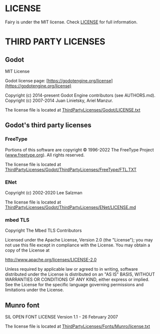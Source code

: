 # LICENSE
Fairy is under the MIT license. Check [LICENSE](LICENSE) for full information.

# THIRD PARTY LICENSES
## Godot
MIT License

Godot license page: [https://godotengine.org/license](https://godotengine.org/license)

Copyright (c) 2014-present Godot Engine contributors (see AUTHORS.md). \
Copyright (c) 2007-2014 Juan Linietsky, Ariel Manzur.

The license file is located at [ThirdPartyLicenses/Godot/LICENSE.txt](ThirdPartyLicenses/Godot/LICENSE.txt)

## Godot's third party licenses
### FreeType
Portions of this software are copyright © 1996-2022 The FreeType Project (www.freetype.org). All rights reserved.

The license file is located at [ThirdPartyLicenses/Godot/ThirdPartyLicenses/FreeType/FTL.TXT](ThirdPartyLicenses/Godot/ThirdPartyLicenses/FreeType/FTL.TXT)

### ENet
Copyright (c) 2002-2020 Lee Salzman

The license file is located at [ThirdPartyLicenses/Godot/ThirdPartyLicenses/ENet/LICENSE.md](ThirdPartyLicenses/Godot/ThirdPartyLicenses/ENet/LICENSE.md)

### mbed TLS
Copyright The Mbed TLS Contributors

Licensed under the Apache License, Version 2.0 (the "License"); you may not use this file except in compliance with the License. You may obtain a copy of the License at

http://www.apache.org/licenses/LICENSE-2.0

Unless required by applicable law or agreed to in writing, software distributed under the License is distributed on an "AS IS" BASIS, WITHOUT WARRANTIES OR CONDITIONS OF ANY KIND, either express or implied. See the License for the specific language governing permissions and limitations under the License.

## Munro font
SIL OPEN FONT LICENSE Version 1.1 - 26 February 2007

The license file is located at [ThirdPartyLicenses/Fonts/Munro/license.txt](ThirdPartyLicenses/Fonts/Munro/license.txt)
